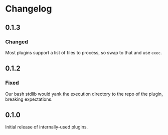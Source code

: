 # Changelog

## 0.1.3

### Changed

Most plugins support a list of files to process, so swap to that and use `exec`.

## 0.1.2

### Fixed

Our bash stdlib would yank the execution directory to the repo of the plugin, breaking expectations.

## 0.1.0

Initial release of internally-used plugins.
